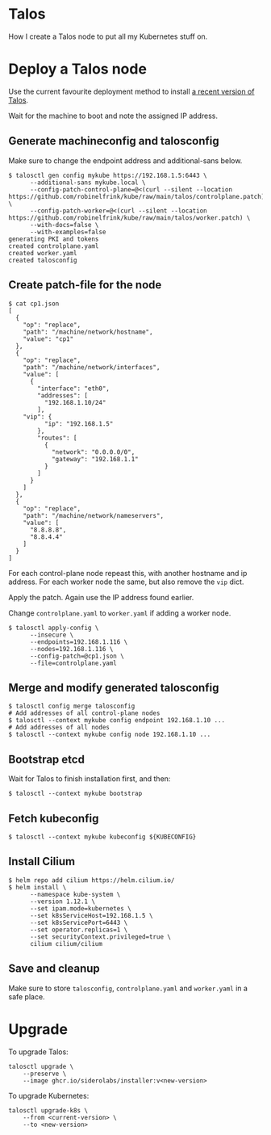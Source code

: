 # Talos

How I create a Talos node to put all my Kubernetes stuff on.

# Deploy a Talos node

Use the current favourite deployment method to install
[a recent version of Talos](https://github.com/siderolabs/talos/releases).

Wait for the machine to boot and note the assigned IP address.

## Generate machineconfig and talosconfig

Make sure to change the endpoint address and additional-sans below.

```shell
$ talosctl gen config mykube https://192.168.1.5:6443 \
      --additional-sans mykube.local \
      --config-patch-control-plane=@<(curl --silent --location https://github.com/robinelfrink/kube/raw/main/talos/controlplane.patch) \
      --config-patch-worker=@<(curl --silent --location https://github.com/robinelfrink/kube/raw/main/talos/worker.patch) \
      --with-docs=false \
      --with-examples=false
generating PKI and tokens
created controlplane.yaml
created worker.yaml
created talosconfig
```

## Create patch-file for the node

```shell
$ cat cp1.json
[
  {
    "op": "replace",
    "path": "/machine/network/hostname",
    "value": "cp1"
  },
  {
    "op": "replace",
    "path": "/machine/network/interfaces",
    "value": [
      {
        "interface": "eth0",
        "addresses": [
          "192.168.1.10/24"
        ],
	"vip": {
          "ip": "192.168.1.5"
        },
        "routes": [
          {
            "network": "0.0.0.0/0",
            "gateway": "192.168.1.1"
          }
        ]
      }
    ]
  },
  {
    "op": "replace",
    "path": "/machine/network/nameservers",
    "value": [
      "8.8.8.8",
      "8.8.4.4"
    ]
  }
]
```

For each control-plane node repeast this, with another hostname and ip address.
For each worker node the same, but also remove the `vip` dict.

Apply the patch. Again use the IP address found earlier.

Change `controlplane.yaml` to `worker.yaml` if adding a worker node.

```shell
$ talosctl apply-config \
      --insecure \
      --endpoints=192.168.1.116 \
      --nodes=192.168.1.116 \
      --config-patch=@cp1.json \
      --file=controlplane.yaml
```

## Merge and modify generated talosconfig

```shell
$ talosctl config merge talosconfig
# Add addresses of all control-plane nodes
$ talosctl --context mykube config endpoint 192.168.1.10 ...
# Add addresses of all nodes
$ talosctl --context mykube config node 192.168.1.10 ...
```

## Bootstrap etcd

Wait for Talos to finish installation first, and then:

```shell
$ talosctl --context mykube bootstrap
```

## Fetch kubeconfig

```shell
$ talosctl --context mykube kubeconfig ${KUBECONFIG}
```

## Install Cilium

```shell
$ helm repo add cilium https://helm.cilium.io/
$ helm install \
      --namespace kube-system \
      --version 1.12.1 \
      --set ipam.mode=kubernetes \
      --set k8sServiceHost=192.168.1.5 \
      --set k8sServicePort=6443 \
      --set operator.replicas=1 \
      --set securityContext.privileged=true \
      cilium cilium/cilium
```

## Save and cleanup

Make sure to store `talosconfig`, `controlplane.yaml` and `worker.yaml` in a
safe place.

# Upgrade

To upgrade Talos:

```shell
talosctl upgrade \
    --preserve \
    --image ghcr.io/siderolabs/installer:v<new-version>
```

To upgrade Kubernetes:
```shell
talosctl upgrade-k8s \
    --from <current-version> \
    --to <new-version>
```
